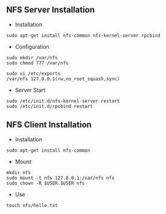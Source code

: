 
## NFS Server Installation
- Installation
```
sudo apt-get install nfs-common nfs-kernel-server rpcbind
```
- Configuration
```
sudo mkdir /var/nfs
sudo chmod 777 /var/nfs

sudo vi /etc/exports
/var/nfs 127.0.0.1(rw,no_root_squash,sync)
```
- Server Start
```
sudo /etc/init.d/nfs-kernel-server restart
sudo /etc/init.d/rpcbind restart
```

## NFS Client Installation
- Installation
```
sudo apt-get install nfs-common
```
- Mount
```
mkdir nfs
sudo mount -t nfs 127.0.0.1:/var/nfs nfs
sudo chown -R $USER.$USER nfs
```
- Use
```
touch nfs/hello.txt
```
